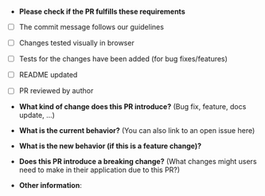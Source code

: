 * **Please check if the PR fulfills these requirements**

- [ ] The commit message follows our guidelines
- [ ] Changes tested visually in browser
- [ ] Tests for the changes have been added (for bug fixes/features)
- [ ] README updated
- [ ] PR reviewed by author


* **What kind of change does this PR introduce?** (Bug fix, feature, docs update, ...)


* **What is the current behavior?** (You can also link to an open issue here)


* **What is the new behavior (if this is a feature change)?**


* **Does this PR introduce a breaking change?** (What changes might users need to make in their application due to this PR?)


* **Other information**: